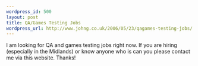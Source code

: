 ```yaml
--- 
wordpress_id: 500
layout: post
title: QA/Games Testing Jobs
wordpress_url: http://www.johng.co.uk/2006/05/23/qagames-testing-jobs/
---
```

I am looking for QA and games testing jobs right now. If you are hiring (especially in the Midlands) or know anyone who is can you please contact me via this website. Thanks!
